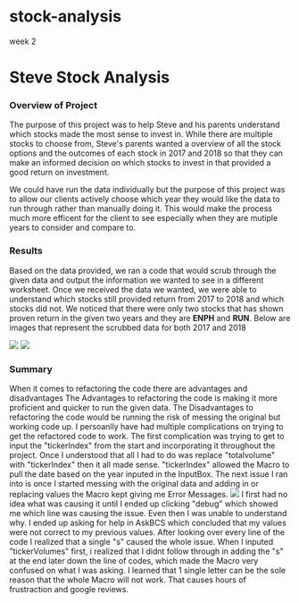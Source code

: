 # stock-analysis
 week 2
# **Steve Stock Analysis**

### **Overview of Project**
The purpose of this project was to help Steve and his parents understand which stocks made the most sense to invest in. While there are multiple stocks to choose from, Steve's parents wanted a overview of all the stock options and the outcomes of each stock in 2017 and 2018 so that they can make an informed decision on which stocks to invest in that provided a good return on investment.

We could have run the data individually but the purpose of this project was to allow our clients actively choose which year they would like the data to run through rather than manually doing it. This would make the process much more efficent for the client to see especially when they are mutiple years to consider and compare to.  

### **Results**
Based on the data provided, we ran a code that would scrub through the given data and output the information we wanted to see in a different worksheet. Once we received the data we wanted, we were able to understand which stocks still provided return from 2017 to 2018 and which stocks did not. We noticed that there were only two stocks that has shown proven return in the given two years and they are **ENPH** and **RUN**. 
        Below are images that represent the scrubbed data for both 2017 and 2018

 ![](../../../../Challenge_2/resources/VBA_Challenge_2017.PNG)
 ![](../../../../Challenge_2/resources/VBA_Challenge_2018.PNG)

### **Summary**
When it comes to refactoring the code there are advantages and disadvantages
The Advantages to refactoring the code is making it more proficient and quicker to run the given data.
The Disadvantages to refactoring the code would be running the risk of messing the original but working code up.
I persoanlly have had multiple complications on trying to get the refactored code to work. The first complication was trying to get to input the "tickerIndex" from the start and incorporating it throughout the project. Once I understood that all I had to do was replace "totalvolume" with "tickerIndex" then it all made sense. "tickerIndex" allowed the Macro to pull the date based on the year inputed in the InputBox. 
The next issue I ran into is once I started messing with the original data and adding in or replacing values the Macro kept giving me Error Messages.
        ![](file:///c%3A/Users/dblac/Desktop/Class%20Work/Challenge%202/Resources/Error_Message.jpg)
I first had no idea what was causing it until I ended up clicking "debug" which showed me which line was causing the issue. Even then I was unable to understand why. I ended up asking for help in AskBCS which concluded that my values were not correct to my previous values. After looking over every line of the code I realized that a single "s" caused the whole issue. When I inputed "tickerVolumes" first, i realized that I didnt follow through in adding the "s" at the end later down the line of codes, which made the Macro very confused on what I was asking. I learned that 1 single letter can be the sole reason that the whole Macro will not work. That causes hours of frustraction and google reviews.
